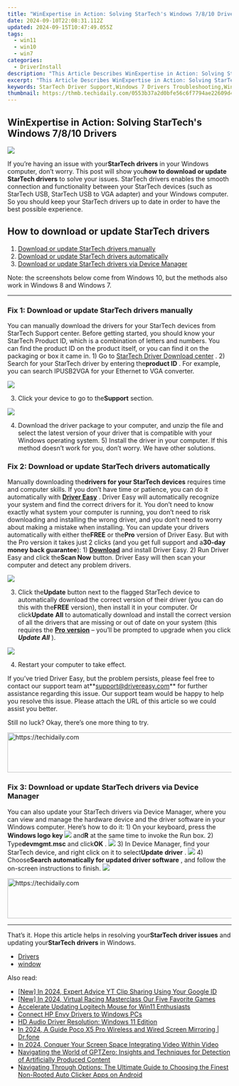 ```yaml
---
title: "WinExpertise in Action: Solving StarTech's Windows 7/8/10 Drivers"
date: 2024-09-10T22:08:31.112Z
updated: 2024-09-15T10:47:49.055Z
tags:
  - win11
  - win10
  - win7
categories:
  - DriverInstall
description: "This Article Describes WinExpertise in Action: Solving StarTech's Windows 7/8/10 Drivers"
excerpt: "This Article Describes WinExpertise in Action: Solving StarTech's Windows 7/8/10 Drivers"
keywords: StarTech Driver Support,Windows 7 Drivers Troubleshooting,Windows 8/10 Driver Compatibility,Drivers Update Tutorial,Windows Operating Systems Driver Support,Expert Drivers Installation Guide,StarTech Windows Driver Upgrades
thumbnail: https://thmb.techidaily.com/0553b37a2d0bfe56c6f7794ae22609d4c46a2b30d090cb5ced8396683e115022.jpg
---
```


## WinExpertise in Action: Solving StarTech's Windows 7/8/10 Drivers

![](https://images.drivereasy.com/wp-content/uploads/2018/07/img_5b4eac40299cf.jpg)

 If you’re having an issue with your**StarTech drivers** in your Windows computer, don’t worry. This post will show you**how to download or update StarTech drivers** to solve your issues.  StarTech drivers enables the smooth connection and functionality between your StarTech devices (such as StarTech USB, StarTech USB to VGA adapter) and your Windows computer. So you should keep your StarTech drivers up to date in order to have the best possible experience.

## How to download or update StarTech drivers

1. [Download or update StarTech drivers manually](#Fix1)
2. [Download or update StarTech drivers automatically](#Fix2)
3. [Download or update StarTech drivers via Device Manager](#Fix3)

 Note: the screenshots below come from Windows 10, but the methods also work in Windows 8 and Windows 7.

---

###  Fix 1: Download or update StarTech drivers manually

 You can manually download the drivers for your StarTech devices from StarTech Support center.  Before getting started, you should know your StarTech Product ID, which is a combination of letters and numbers. You can find the product ID on the product itself, or you can find it on the packaging or box it came in.  1) Go to [StarTech Driver Download center](https://www.startech.com/support/) .  2) Search for your StarTech driver by entering the**product ID** . For example, you can search  IPUSB2VGA for your Ethernet to VGA converter.

![](https://images.drivereasy.com/wp-content/uploads/2018/07/img_5b4ead386f0f2.jpg)

 3) Click your device to go to the**Support** section.

![](https://images.drivereasy.com/wp-content/uploads/2018/07/img_5b4ead6da6886.jpg)

 4) Download the driver package to your computer, and unzip the file and select the latest version of your driver that is compatible with your Windows operating system. 5) Install the driver in your computer.  If this method doesn’t work for you, don’t worry. We have other solutions.

### Fix 2: Download or update StarTech drivers automatically

 Manually downloading the**drivers for your StarTech devices** requires time and computer skills. If you don’t have time or patience, you can do it automatically with **[Driver Easy](https://tools.techidaily.com/drivereasy/download/)**  .  Driver Easy will automatically recognize your system and find the correct drivers for it. You don’t need to know exactly what system your computer is running, you don’t need to risk downloading and installing the wrong driver, and you don’t need to worry about making a mistake when installing.  You can update your drivers automatically with either the**FREE** or the**Pro** version of Driver Easy. But with the Pro version it takes just 2 clicks (and you get full support and a**30-day money back guarantee**):  1) **[Download](https://tools.techidaily.com/drivereasy/download/)**  and install Driver Easy.  2) Run Driver Easy and click the**Scan Now** button. Driver Easy will then scan your computer and detect any problem drivers.

![](https://images.drivereasy.com/wp-content/uploads/2018/07/img_5b4eaf44ca031.jpg)

 3) Click the**Update** button next to the flagged StarTech device to automatically download the correct version of their driver (you can do this with the**FREE** version), then install it in your computer.  Or click**Update** **All** to automatically download and install the correct version of all the drivers that are missing or out of date on your system (this requires the [**Pro** **version**](https://tools.techidaily.com/drivereasy/download/) – you’ll be prompted to upgrade when you click **_Update All_** ).

![](https://images.drivereasy.com/wp-content/uploads/2018/07/img_5b4eb1053ba58.jpg)

4) Restart your computer to take effect.

 If you’ve tried Driver Easy, but the problem persists, please feel free to contact our support team at**<support@drivereasy.com>** for further assistance regarding this issue. Our support team would be happy to help you resolve this issue. Please attach the URL of this article so we could assist you better.

  Still no luck? Okay, there’s one more thing to try.

<!-- affiliate ads begin -->
<a href="https://unicoeye.pxf.io/c/5597632/2134233/18498" target="_top" id="2134233">
  <img src="//a.impactradius-go.com/display-ad/18498-2134233" border="0" alt="https://techidaily.com" width="728" height="90"/>
</a>
<img height="0" width="0" src="https://unicoeye.pxf.io/i/5597632/2134233/18498" style="position:absolute;visibility:hidden;" border="0" />
<!-- affiliate ads end -->

### Fix 3: Download or update StarTech drivers via Device Manager

 You can also update your StarTech drivers via Device Manager, where you can view and manage the hardware device and the driver software in your Windows computer. Here’s how to do it:  1) On your keyboard, press the **Windows logo key ![](https://images.drivereasy.com/wp-content/uploads/2017/09/img_59b0b16974940.png)**  and**R** at the same time to invoke the Run box.  2) Type**devmgmt.msc** and click**OK** . ![](https://images.drivereasy.com/wp-content/uploads/2018/06/img_5b1f85504ee6f.jpg)  3) In Device Manager, find your StarTech device, and right click on it to select**Update** **driver** . ![](https://images.drivereasy.com/wp-content/uploads/2018/06/img_5b17a789b323b.png)  4) Choose**Search automatically for updated driver software** , and follow the on-screen instructions to finish. ![](https://images.drivereasy.com/wp-content/uploads/2018/07/img_5b42dc1c9e9af.png)

<!-- affiliate ads begin -->
<a href="https://ephamedtechinc.pxf.io/c/5597632/2137201/26400" target="_top" id="2137201">
  <img src="//a.impactradius-go.com/display-ad/26400-2137201" border="0" alt="https://techidaily.com" width="728" height="90"/>
</a>
<img height="0" width="0" src="https://ephamedtechinc.pxf.io/i/5597632/2137201/26400" style="position:absolute;visibility:hidden;" border="0" />
<!-- affiliate ads end -->

---

 That’s it. Hope this article helps in resolving your**StarTech driver issues** and updating your**StarTech drivers** in Windows.

* [Drivers](https://tools.techidaily.com/drivereasy/download/)
* [window](https://store.drivereasy.com/order/cart.php?PRODS=4731822&QTY=1&AFFILIATE=108875)

<ins class="adsbygoogle"
     style="display:block"
     data-ad-format="autorelaxed"
     data-ad-client="ca-pub-7571918770474297"
     data-ad-slot="1223367746"></ins>

<ins class="adsbygoogle"
     style="display:block"
     data-ad-client="ca-pub-7571918770474297"
     data-ad-slot="8358498916"
     data-ad-format="auto"
     data-full-width-responsive="true"></ins>

<span class="atpl-alsoreadstyle">Also read:</span>
<div><ul>
<li><a href="https://facebook-record-videos.techidaily.com/new-in-2024-expert-advice-yt-clip-sharing-using-your-google-id/"><u>[New] In 2024, Expert Advice YT Clip Sharing Using Your Google ID</u></a></li>
<li><a href="https://screen-activity-recording.techidaily.com/new-in-2024-virtual-racing-masterclass-our-five-favorite-games/"><u>[New] In 2024, Virtual Racing Masterclass Our Five Favorite Games</u></a></li>
<li><a href="https://driver-install.techidaily.com/accelerate-updating-logitech-mouse-for-win11-enthusiasts/"><u>Accelerate Updating Logitech Mouse for Win11 Enthusiasts</u></a></li>
<li><a href="https://driver-install.techidaily.com/connect-hp-envy-drivers-to-windows-pcs/"><u>Connect HP Envy Drivers to Windows PCs</u></a></li>
<li><a href="https://driver-install.techidaily.com/hd-audio-driver-resolution-windows-11-edition/"><u>HD Audio Driver Resolution: Windows 11 Edition</u></a></li>
<li><a href="https://screen-mirror.techidaily.com/in-2024-a-guide-poco-x5-pro-wireless-and-wired-screen-mirroring-drfone-by-drfone-android/"><u>In 2024, A Guide Poco X5 Pro Wireless and Wired Screen Mirroring | Dr.fone</u></a></li>
<li><a href="https://extra-hints.techidaily.com/in-2024-conquer-your-screen-space-integrating-video-within-video/"><u>In 2024, Conquer Your Screen Space Integrating Video Within Video</u></a></li>
<li><a href="https://tech-haven.techidaily.com/navigating-the-world-of-gptzero-insights-and-techniques-for-detection-of-artificially-produced-content/"><u>Navigating the World of GPTZero: Insights and Techniques for Detection of Artificially Produced Content</u></a></li>
<li><a href="https://tech-recovery.techidaily.com/navigating-through-options-the-ultimate-guide-to-choosing-the-finest-non-rooted-auto-clicker-apps-on-android/"><u>Navigating Through Options: The Ultimate Guide to Choosing the Finest Non-Rooted Auto Clicker Apps on Android</u></a></li>
</ul></div>

